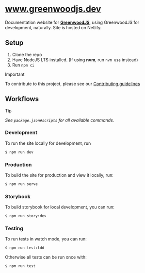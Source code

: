 # www.greenwoodjs.dev

Documentation website for [**GreenwoodJS**](https://www.greenwoodjs.dev/), using GreenwoodJS for development, naturally. Site is hosted on Netlify.

## Setup

1. Clone the repo
1. Have NodeJS LTS installed. (If using **nvm**, run `nvm use` instead)
1. Run `npm ci`

> [!IMPORTANT]
> To contribute to this project, please see our [Contributing guidelines](./CONTRIBUTING.md)

## Workflows

> [!TIP]  
> _See `package.json#scripts` for all available commands._

### Development

To run the site locally for development, run

```sh
$ npm run dev
```

### Production

To build the site for production and view it locally, run:

```sh
$ npm run serve
```

### Storybook

To build storybook for local development, you can run:

```sh
$ npm run story:dev
```

### Testing

To run tests in watch mode, you can run:

```sh
$ npm run test:tdd
```

Otherwise all tests can be run once with:

```sh
$ npm run test
```
